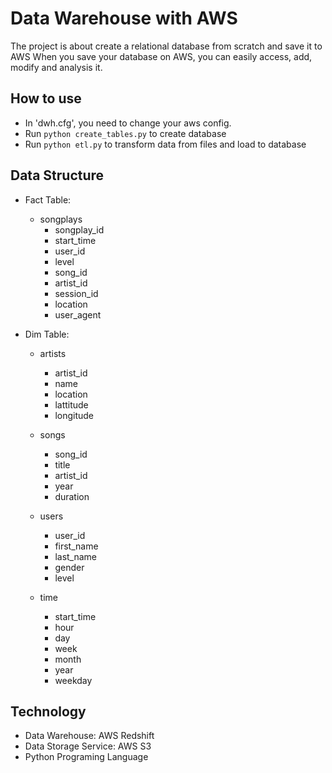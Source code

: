 # Data Warehouse with AWS

The project is about create a relational database from scratch and save it to AWS 
When you save your database on AWS, you can easily access, add, modify and analysis it.

## How to use
- In 'dwh.cfg', you need to change your aws config.
- Run ```python create_tables.py``` to create database 
- Run ```python etl.py``` to transform data from files and load to database


## Data Structure
- Fact Table: 
    - songplays
        - songplay_id
        - start_time
        - user_id
        - level
        - song_id
        - artist_id
        - session_id
        - location
        - user_agent
        
- Dim Table:
    - artists
        - artist_id
        - name
        - location
        - lattitude
        - longitude
        
    - songs
        - song_id
        - title
        - artist_id
        - year
        - duration
        
    - users
        - user_id
        - first_name
        - last_name
        - gender
        - level
        
    - time
        - start_time
        - hour
        - day
        - week
        - month
        - year
        - weekday
    
## Technology
- Data Warehouse: AWS Redshift
- Data Storage Service: AWS S3 
- Python Programing Language

